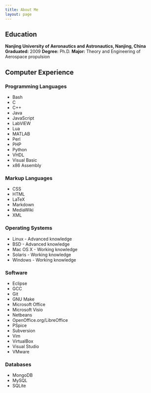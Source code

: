 ```yaml
---
title: About Me
layout: page
---
```


## Education

__Nanjing University of Aeronautics and Astronautics, Nanjing, China__  
__Graduated:__ 2009
__Degree:__ Ph.D.
__Major:__ Theory and Engineering of Aerospace propulsion

## Computer Experience
### Programming Languages

* Bash
* C
* C++
* Java
* JavaScript
* LabVIEW
* Lua
* MATLAB
* Perl
* PHP
* Python
* VHDL
* Visual Basic
* x86 Assembly

### Markup Languages

* CSS
* HTML
* LaTeX
* Markdown
* MediaWiki
* XML

### Operating Systems

* Linux - Advanced knowledge
* BSD - Advanced knowledge
* Mac OS X - Working knowledge
* Solaris - Working knowledge
* Windows - Working knowledge

### Software

* Eclipse
* GCC
* Git
* GNU Make
* Microsoft Office
* Microsoft Visio
* Netbeans
* OpenOffice.org/LibreOffice
* PSpice
* Subversion
* Vim
* VirtualBox
* Visual Studio
* VMware

### Databases

* MongoDB
* MySQL
* SQLite
